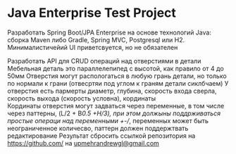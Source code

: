 Java Enterprise Test Project 
===============================

Разработать Spring Boot/JPA Enterprise на основе технологий Java: сборка Maven либо Gradle, Spring MVC, Postgresql или H2.
Минималистичейий UI приветсвуется, но не обязателен

Разработать API для CRUD операций над отверстиями в детали 
Мебельная деталь это параллелепипед с высотой, как правило от 4 до 50мм
Отверстия могут распологаться в любую грань детали, но только по нормали к грани  (отвесртяи под углом к граням детали сиклбчаем)
У отверстия есть пармерты диаметр, глубина, скорость входа сверла, скорость выхода (скорость условна), кординаты  
Кординаты отверстия могут задваться через переменные, в том числе  через паттерны, (L/2 + B*0.5 +H/3), 
при этом должыны поддрживаться простые операци над переменными +-/*,
переменных может быть неограниченное количесво, паттерн должен поддержтвать редактирование
Результат сбросить ссылкой репозитория на https://github.com/ на upmehrandrewgl@gmail.com